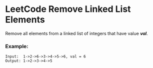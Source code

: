# LeetCode Remove Linked List Elements

Remove all elements from a linked list of integers that have value ***val***.

### Example:
```
Input:  1->2->6->3->4->5->6, val = 6
Output: 1->2->3->4->5
```